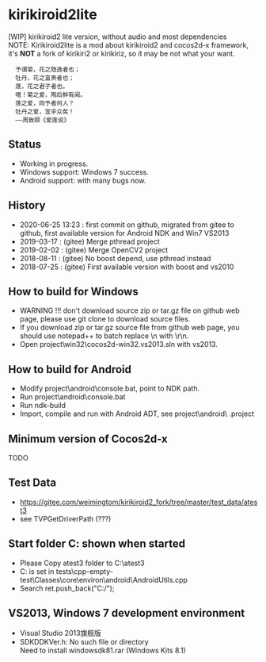 # kirikiroid2lite
[WIP] kirikiroid2 lite version, without audio and most dependencies  
NOTE: Kirikiroid2lite is a mod about kirikiroid2 and cocos2d-x framework,  
it's **NOT** a fork of kirikiri2 or kirikiriz, so it may be not what your want.  

```
  予谓菊，花之隐逸者也；  
  牡丹，花之富贵者也；  
  莲，花之君子者也。  
  噫！菊之爱，陶后鲜有闻。  
  莲之爱，同予者何人？  
  牡丹之爱，宜乎众矣！  
  ——周敦颐《爱莲说》    
```

## Status  
* Working in progress.    
* Windows support: Windows 7 success.  
* Android support: with many bugs now.    

## History  
* 2020-06-25 13:23 : first commit on github, migrated from gitee to github, first available version for Android NDK and Win7 VS2013        
* 2019-03-17 : (gitee) Merge pthread project  
* 2019-02-02 : (gitee) Merge OpenCV2 project  
* 2018-08-11 : (gitee) No boost depend, use pthread instead  
* 2018-07-25 : (gitee) First available version with boost and vs2010  

## How to build for Windows  
* WARNING !!! don't download source zip or tar.gz file on github web page, please use git clone to download source files.  
* If you download zip or tar.gz source file from github web page, you should use notepad++ to batch replace \n with \r\n.  
* Open project\win32\cocos2d-win32.vs2013.sln with vs2013.  

## How to build for Android  
* Modify project\android\console.bat, point to NDK path.  
* Run project\android\console.bat  
* Run ndk-build  
* Import, compile and run with Android ADT, see project\android\ .project   

## Minimum version of Cocos2d-x  
TODO  

## Test Data  
* https://gitee.com/weimingtom/kirikiroid2_fork/tree/master/test_data/atest3  
* see TVPGetDriverPath (???)  

## Start folder C: shown when started     
* Please Copy atest3 folder to C:\atest3  
* C: is set in tests\cpp-empty-test\Classes\core\environ\android\AndroidUtils.cpp  
* Search ret.push_back("C:/");  

## VS2013, Windows 7 development environment  
* Visual Studio 2013旗舰版  
* SDKDDKVer.h: No such file or directory  
Need to install windowsdk81.rar (Windows Kits 8.1)    

 
